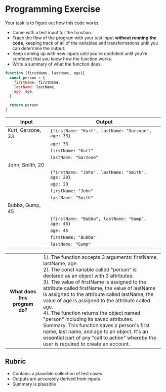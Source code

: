 # Programming Exercise

Your task is to figure out how this code works.

* Come with a test input for the function.
* Trace the flow of the program with your test input **without running the code**, keeping track of all of the variables and transformations until you can determine the output.
* Keep coming up with new inputs until you're confident until you're confident that you know how the function works.
* Write a summary of what the function does.

```js
function (firstName, lastName, age){
  const person = {
    firstName: firstName,
    lastName: lastName,
    age: age,
  }

  return person
}
```

| Input                  | Output                                              |
| ---------------------- | --------------------------------------------------- |
| Kurt, Garzone, 33      |``{firstName: "Kurt", lastName: "Garzone", age: 33}``|  
|	                       |    ``age: 33``                                      | 
|	                       |    ``firstName: "Kurt"``                            |
|	                       |    ``lastName: "Garzone"``                          |
| John, Smith, 20        |                                                     |
|                        |``{firstName: "John", lastName: "Smith", age: 20}``  | 
|	                       |    ``age: 20``                                      |
|	                       |    ``firstName: "John"``                            | 
|	                       |    ``lastName: "Smith"``                            |
| Bubba, Gump, 45        |                                                     |
|                        |``{firstName: "Bubba", lastName: "Gump", age: 45}``  |
|	                       |    ``age: 45``                                      |
|	                       |    ``firstName: "Bubba"``                           |
|	                       |    ``lastName: "Gump"``                             |

<table>
  <tr>
    <th>What does this program do?</th>
    <td>1). The function accepts 3 arguments: firstName, lastName, age.<br>
2). The const variable called "person" is declared as an object with 3 attributes.<br>
3). The value of firstName is assigned to the attribute called firstName, the value of lastName is assigned to the attribute called lastName, the value of age is assigned to the attribute called age.<br>
4). The function returns the object named "person"  including its saved attributes.<br>
Summary: This function saves a person's first name, last name, and age to an object. It's an essential part of any "call to action" whereby the user is required to create an account.</td>
  </tr>
</table>

## Rubric

* Contains a plausible collection of test cases
* Outputs are accurately derived from inputs
* Summary is plausible
